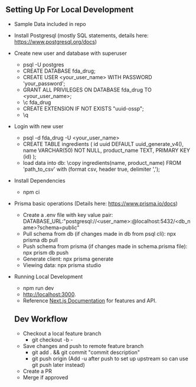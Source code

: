 ## Setting Up For Local Development

- Sample Data included in repo

- Install Postgresql (mostly SQL statements, details here: https://www.postgresql.org/docs)
- Create new user and database with superuser
  - psql -U postgres
  - CREATE DATABASE fda_drug;
  - CREATE USER <your_user_name> WITH PASSWORD 'your_password';
  - GRANT ALL PRIVILEGES ON DATABASE fda_drug TO <your_user_name>;
  - \c fda_drug
  - CREATE EXTENSION IF NOT EXISTS "uuid-ossp";
  - \q
- Login with new user
  - psql -d fda_drug -U <your_user_name>
  - CREATE TABLE ingredients (
    id uuid DEFAULT uuid_generate_v4(),
    name VARCHAR(50) NOT NULL,
    product_name TEXT,
    PRIMARY KEY (id)
    );
  - load data into db: \copy ingredients(name, product_name) FROM 'path_to_csv' with (format csv, header true, delimiter ',');
- Install Dependencies
  - npm ci
- Prisma basic operations (Details here: https://www.prisma.io/docs)

  - Create a .env file with key value pair: DATABASE_URL:"postgresql://<user_name>:<password>@localhost:5432/<db_name>?schema=public"
  - Pull schema from db (if changes made in db from psql cli): npx prisma db pull
  - Push schema from prisma (if changes made in schema.prisma file): npx prism db push
  - Generate client: npx prisma generate
  - Viewing data: npx prisma studio

- Running Local Development

  - npm run dev
  - [http://localhost:3000](http://localhost:3000).
  - Reference [Next.js Documentation](https://nextjs.org/docs) for features and API.

  ## Dev Workflow

  - Checkout a local feature branch
    - git checkout -b <name>-<shortDescription>
  - Save changes and push to remote feature branch
    - git add . && git commit "commit description"
    - git push origin <feature-branch-name> (Add -u after push to set up upstream so can use git push later instead)
  - Create a PR
  - Merge if approved
